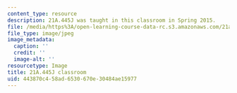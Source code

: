 ```yaml
---
content_type: resource
description: 21A.445J was taught in this classroom in Spring 2015.
file: /media/https%3A/open-learning-course-data-rc.s3.amazonaws.com/21a-445j-slavery-and-human-trafficking-in-the-21st-century-spring-2015/443870c458ad6530670e30484ae15977_21A.445J_classroom.jpg
file_type: image/jpeg
image_metadata:
  caption: ''
  credit: ''
  image-alt: ''
resourcetype: Image
title: 21A.445J classroom
uid: 443870c4-58ad-6530-670e-30484ae15977
---
```


